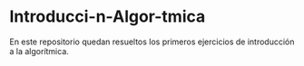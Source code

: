 # Introducci-n-Algor-tmica
En este repositorio quedan resueltos los primeros ejercicios de introducción a la algorítmica.

